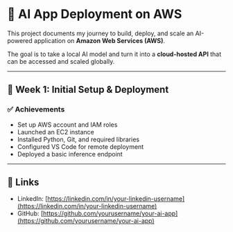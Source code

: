 # 🧠 AI App Deployment on AWS

This project documents my journey to build, deploy, and scale an AI-powered application on **Amazon Web Services (AWS)**.

The goal is to take a local AI model and turn it into a **cloud-hosted API** that can be accessed and scaled globally.

---

## 🚀 Week 1: Initial Setup & Deployment

### ✅ Achievements
- Set up AWS account and IAM roles  
- Launched an EC2 instance  
- Installed Python, Git, and required libraries  
- Configured VS Code for remote deployment  
- Deployed a basic inference endpoint  

---

## 🔗 Links
- LinkedIn: [https://linkedin.com/in/your-linkedin-username](https://linkedin.com/in/your-linkedin-username)
- GitHub: [https://github.com/yourusername/your-ai-app](https://github.com/yourusername/your-ai-app)
